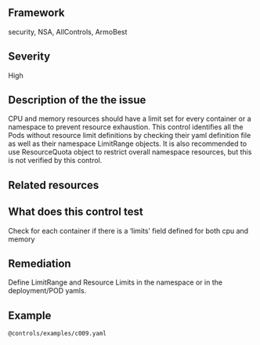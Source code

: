 ## Framework
security, NSA, AllControls, ArmoBest
 
## Severity
High

## Description of the the issue
CPU and memory resources should have a limit set for every container or a namespace to prevent resource exhaustion. This control identifies all the Pods without resource limit definitions by checking their yaml definition file as well as their namespace LimitRange objects. It is also recommended to use ResourceQuota object to restrict overall namespace resources, but this is not verified by this control.
 
## Related resources

## What does this control test
 Check for each container if there is a ‘limits’ field defined for both cpu and memory
 
## Remediation
Define LimitRange and Resource Limits in the namespace or in the deployment/POD yamls.
 
## Example
```
@controls/examples/c009.yaml
```
